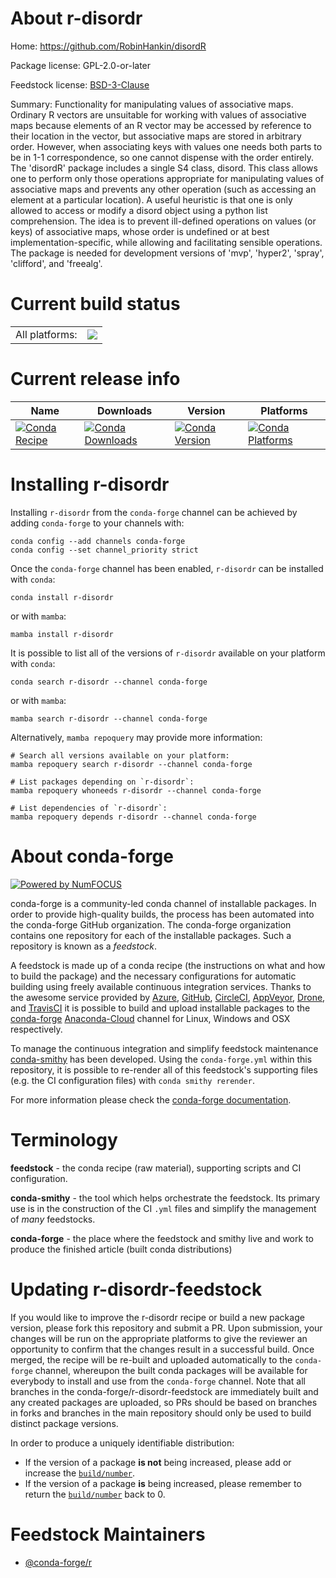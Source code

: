 About r-disordr
===============

Home: https://github.com/RobinHankin/disordR

Package license: GPL-2.0-or-later

Feedstock license: [BSD-3-Clause](https://github.com/conda-forge/r-disordr-feedstock/blob/main/LICENSE.txt)

Summary: Functionality for manipulating values of associative maps.  Ordinary R vectors are unsuitable for working with values of associative maps because elements of an R vector may be accessed by reference to their location in the vector, but associative maps are stored in arbitrary order.  However, when associating keys with values one needs both parts to be in 1-1 correspondence, so one cannot dispense with the order entirely.  The 'disordR' package includes a single S4 class, disord.  This class allows one to perform only those operations appropriate for manipulating values of associative maps and prevents any other operation (such as accessing an element at a particular location).  A useful heuristic is that one is only allowed to access or modify a disord object using a python list comprehension.  The idea is to prevent ill-defined operations on values (or keys) of associative maps, whose order is undefined or at best implementation-specific, while allowing and facilitating sensible operations.  The package is needed for development versions of 'mvp', 'hyper2', 'spray', 'clifford', and 'freealg'.

Current build status
====================


<table><tr><td>All platforms:</td>
    <td>
      <a href="https://dev.azure.com/conda-forge/feedstock-builds/_build/latest?definitionId=14585&branchName=main">
        <img src="https://dev.azure.com/conda-forge/feedstock-builds/_apis/build/status/r-disordr-feedstock?branchName=main">
      </a>
    </td>
  </tr>
</table>

Current release info
====================

| Name | Downloads | Version | Platforms |
| --- | --- | --- | --- |
| [![Conda Recipe](https://img.shields.io/badge/recipe-r--disordr-green.svg)](https://anaconda.org/conda-forge/r-disordr) | [![Conda Downloads](https://img.shields.io/conda/dn/conda-forge/r-disordr.svg)](https://anaconda.org/conda-forge/r-disordr) | [![Conda Version](https://img.shields.io/conda/vn/conda-forge/r-disordr.svg)](https://anaconda.org/conda-forge/r-disordr) | [![Conda Platforms](https://img.shields.io/conda/pn/conda-forge/r-disordr.svg)](https://anaconda.org/conda-forge/r-disordr) |

Installing r-disordr
====================

Installing `r-disordr` from the `conda-forge` channel can be achieved by adding `conda-forge` to your channels with:

```
conda config --add channels conda-forge
conda config --set channel_priority strict
```

Once the `conda-forge` channel has been enabled, `r-disordr` can be installed with `conda`:

```
conda install r-disordr
```

or with `mamba`:

```
mamba install r-disordr
```

It is possible to list all of the versions of `r-disordr` available on your platform with `conda`:

```
conda search r-disordr --channel conda-forge
```

or with `mamba`:

```
mamba search r-disordr --channel conda-forge
```

Alternatively, `mamba repoquery` may provide more information:

```
# Search all versions available on your platform:
mamba repoquery search r-disordr --channel conda-forge

# List packages depending on `r-disordr`:
mamba repoquery whoneeds r-disordr --channel conda-forge

# List dependencies of `r-disordr`:
mamba repoquery depends r-disordr --channel conda-forge
```


About conda-forge
=================

[![Powered by
NumFOCUS](https://img.shields.io/badge/powered%20by-NumFOCUS-orange.svg?style=flat&colorA=E1523D&colorB=007D8A)](https://numfocus.org)

conda-forge is a community-led conda channel of installable packages.
In order to provide high-quality builds, the process has been automated into the
conda-forge GitHub organization. The conda-forge organization contains one repository
for each of the installable packages. Such a repository is known as a *feedstock*.

A feedstock is made up of a conda recipe (the instructions on what and how to build
the package) and the necessary configurations for automatic building using freely
available continuous integration services. Thanks to the awesome service provided by
[Azure](https://azure.microsoft.com/en-us/services/devops/), [GitHub](https://github.com/),
[CircleCI](https://circleci.com/), [AppVeyor](https://www.appveyor.com/),
[Drone](https://cloud.drone.io/welcome), and [TravisCI](https://travis-ci.com/)
it is possible to build and upload installable packages to the
[conda-forge](https://anaconda.org/conda-forge) [Anaconda-Cloud](https://anaconda.org/)
channel for Linux, Windows and OSX respectively.

To manage the continuous integration and simplify feedstock maintenance
[conda-smithy](https://github.com/conda-forge/conda-smithy) has been developed.
Using the ``conda-forge.yml`` within this repository, it is possible to re-render all of
this feedstock's supporting files (e.g. the CI configuration files) with ``conda smithy rerender``.

For more information please check the [conda-forge documentation](https://conda-forge.org/docs/).

Terminology
===========

**feedstock** - the conda recipe (raw material), supporting scripts and CI configuration.

**conda-smithy** - the tool which helps orchestrate the feedstock.
                   Its primary use is in the construction of the CI ``.yml`` files
                   and simplify the management of *many* feedstocks.

**conda-forge** - the place where the feedstock and smithy live and work to
                  produce the finished article (built conda distributions)


Updating r-disordr-feedstock
============================

If you would like to improve the r-disordr recipe or build a new
package version, please fork this repository and submit a PR. Upon submission,
your changes will be run on the appropriate platforms to give the reviewer an
opportunity to confirm that the changes result in a successful build. Once
merged, the recipe will be re-built and uploaded automatically to the
`conda-forge` channel, whereupon the built conda packages will be available for
everybody to install and use from the `conda-forge` channel.
Note that all branches in the conda-forge/r-disordr-feedstock are
immediately built and any created packages are uploaded, so PRs should be based
on branches in forks and branches in the main repository should only be used to
build distinct package versions.

In order to produce a uniquely identifiable distribution:
 * If the version of a package **is not** being increased, please add or increase
   the [``build/number``](https://docs.conda.io/projects/conda-build/en/latest/resources/define-metadata.html#build-number-and-string).
 * If the version of a package **is** being increased, please remember to return
   the [``build/number``](https://docs.conda.io/projects/conda-build/en/latest/resources/define-metadata.html#build-number-and-string)
   back to 0.

Feedstock Maintainers
=====================

* [@conda-forge/r](https://github.com/conda-forge/r/)

